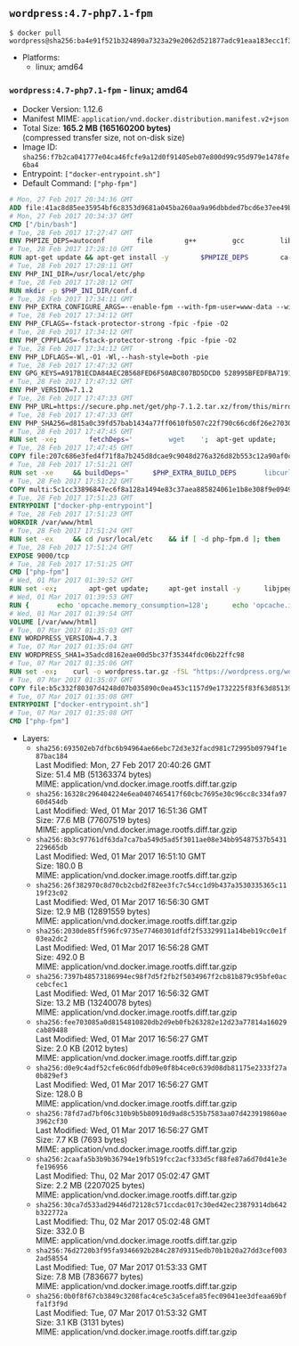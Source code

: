 ## `wordpress:4.7-php7.1-fpm`

```console
$ docker pull wordpress@sha256:ba4e91f521b324890a7323a29e2062d521877adc91eaa183ecc1f3ac7a5964ac
```

-	Platforms:
	-	linux; amd64

### `wordpress:4.7-php7.1-fpm` - linux; amd64

-	Docker Version: 1.12.6
-	Manifest MIME: `application/vnd.docker.distribution.manifest.v2+json`
-	Total Size: **165.2 MB (165160200 bytes)**  
	(compressed transfer size, not on-disk size)
-	Image ID: `sha256:f7b2ca041777e04ca46fcfe9a12d0f91405eb07e800d99c95d979e1478fe6ba4`
-	Entrypoint: `["docker-entrypoint.sh"]`
-	Default Command: `["php-fpm"]`

```dockerfile
# Mon, 27 Feb 2017 20:34:36 GMT
ADD file:41ac8d85ee35954bf6c8353d9681a045ba260aa9a96dbbded7bcd6e37ee49bea in / 
# Mon, 27 Feb 2017 20:34:37 GMT
CMD ["/bin/bash"]
# Tue, 28 Feb 2017 17:27:47 GMT
ENV PHPIZE_DEPS=autoconf 		file 		g++ 		gcc 		libc-dev 		make 		pkg-config 		re2c
# Tue, 28 Feb 2017 17:28:10 GMT
RUN apt-get update && apt-get install -y 		$PHPIZE_DEPS 		ca-certificates 		curl 		libedit2 		libsqlite3-0 		libxml2 		xz-utils 	--no-install-recommends && rm -r /var/lib/apt/lists/*
# Tue, 28 Feb 2017 17:28:11 GMT
ENV PHP_INI_DIR=/usr/local/etc/php
# Tue, 28 Feb 2017 17:28:12 GMT
RUN mkdir -p $PHP_INI_DIR/conf.d
# Tue, 28 Feb 2017 17:34:11 GMT
ENV PHP_EXTRA_CONFIGURE_ARGS=--enable-fpm --with-fpm-user=www-data --with-fpm-group=www-data
# Tue, 28 Feb 2017 17:34:12 GMT
ENV PHP_CFLAGS=-fstack-protector-strong -fpic -fpie -O2
# Tue, 28 Feb 2017 17:34:12 GMT
ENV PHP_CPPFLAGS=-fstack-protector-strong -fpic -fpie -O2
# Tue, 28 Feb 2017 17:34:12 GMT
ENV PHP_LDFLAGS=-Wl,-O1 -Wl,--hash-style=both -pie
# Tue, 28 Feb 2017 17:47:32 GMT
ENV GPG_KEYS=A917B1ECDA84AEC2B568FED6F50ABC807BD5DCD0 528995BFEDFBA7191D46839EF9BA0ADA31CBD89E
# Tue, 28 Feb 2017 17:47:32 GMT
ENV PHP_VERSION=7.1.2
# Tue, 28 Feb 2017 17:47:33 GMT
ENV PHP_URL=https://secure.php.net/get/php-7.1.2.tar.xz/from/this/mirror PHP_ASC_URL=https://secure.php.net/get/php-7.1.2.tar.xz.asc/from/this/mirror
# Tue, 28 Feb 2017 17:47:33 GMT
ENV PHP_SHA256=d815a0c39fd57bab1434a77ff0610fb507c22f790c66cd6f26e27030c4b3e971 PHP_MD5=d79afea1870277c86fac903566fb6c5d
# Tue, 28 Feb 2017 17:47:45 GMT
RUN set -xe; 		fetchDeps=' 		wget 	'; 	apt-get update; 	apt-get install -y --no-install-recommends $fetchDeps; 	rm -rf /var/lib/apt/lists/*; 		mkdir -p /usr/src; 	cd /usr/src; 		wget -O php.tar.xz "$PHP_URL"; 		if [ -n "$PHP_SHA256" ]; then 		echo "$PHP_SHA256 *php.tar.xz" | sha256sum -c -; 	fi; 	if [ -n "$PHP_MD5" ]; then 		echo "$PHP_MD5 *php.tar.xz" | md5sum -c -; 	fi; 		if [ -n "$PHP_ASC_URL" ]; then 		wget -O php.tar.xz.asc "$PHP_ASC_URL"; 		export GNUPGHOME="$(mktemp -d)"; 		for key in $GPG_KEYS; do 			gpg --keyserver ha.pool.sks-keyservers.net --recv-keys "$key"; 		done; 		gpg --batch --verify php.tar.xz.asc php.tar.xz; 		rm -r "$GNUPGHOME"; 	fi; 		apt-get purge -y --auto-remove $fetchDeps
# Tue, 28 Feb 2017 17:47:45 GMT
COPY file:207c686e3fed4f71f8a7b245d8dcae9c9048d276a326d82b553c12a90af0c0ca in /usr/local/bin/ 
# Tue, 28 Feb 2017 17:51:21 GMT
RUN set -xe 	&& buildDeps=" 		$PHP_EXTRA_BUILD_DEPS 		libcurl4-openssl-dev 		libedit-dev 		libsqlite3-dev 		libssl-dev 		libxml2-dev 	" 	&& apt-get update && apt-get install -y $buildDeps --no-install-recommends && rm -rf /var/lib/apt/lists/* 		&& export CFLAGS="$PHP_CFLAGS" 		CPPFLAGS="$PHP_CPPFLAGS" 		LDFLAGS="$PHP_LDFLAGS" 	&& docker-php-source extract 	&& cd /usr/src/php 	&& ./configure 		--with-config-file-path="$PHP_INI_DIR" 		--with-config-file-scan-dir="$PHP_INI_DIR/conf.d" 				--disable-cgi 				--enable-ftp 		--enable-mbstring 		--enable-mysqlnd 				--with-curl 		--with-libedit 		--with-openssl 		--with-zlib 				$PHP_EXTRA_CONFIGURE_ARGS 	&& make -j "$(nproc)" 	&& make install 	&& { find /usr/local/bin /usr/local/sbin -type f -executable -exec strip --strip-all '{}' + || true; } 	&& make clean 	&& docker-php-source delete 		&& apt-get purge -y --auto-remove -o APT::AutoRemove::RecommendsImportant=false $buildDeps
# Tue, 28 Feb 2017 17:51:22 GMT
COPY multi:5c1cc33896847ec6f8a128a1494e83c37aea885824061e1b8e308f9e09499956 in /usr/local/bin/ 
# Tue, 28 Feb 2017 17:51:23 GMT
ENTRYPOINT ["docker-php-entrypoint"]
# Tue, 28 Feb 2017 17:51:23 GMT
WORKDIR /var/www/html
# Tue, 28 Feb 2017 17:51:24 GMT
RUN set -ex 	&& cd /usr/local/etc 	&& if [ -d php-fpm.d ]; then 		sed 's!=NONE/!=!g' php-fpm.conf.default | tee php-fpm.conf > /dev/null; 		cp php-fpm.d/www.conf.default php-fpm.d/www.conf; 	else 		mkdir php-fpm.d; 		cp php-fpm.conf.default php-fpm.d/www.conf; 		{ 			echo '[global]'; 			echo 'include=etc/php-fpm.d/*.conf'; 		} | tee php-fpm.conf; 	fi 	&& { 		echo '[global]'; 		echo 'error_log = /proc/self/fd/2'; 		echo; 		echo '[www]'; 		echo '; if we send this to /proc/self/fd/1, it never appears'; 		echo 'access.log = /proc/self/fd/2'; 		echo; 		echo 'clear_env = no'; 		echo; 		echo '; Ensure worker stdout and stderr are sent to the main error log.'; 		echo 'catch_workers_output = yes'; 	} | tee php-fpm.d/docker.conf 	&& { 		echo '[global]'; 		echo 'daemonize = no'; 		echo; 		echo '[www]'; 		echo 'listen = [::]:9000'; 	} | tee php-fpm.d/zz-docker.conf
# Tue, 28 Feb 2017 17:51:24 GMT
EXPOSE 9000/tcp
# Tue, 28 Feb 2017 17:51:25 GMT
CMD ["php-fpm"]
# Wed, 01 Mar 2017 01:39:52 GMT
RUN set -ex; 		apt-get update; 	apt-get install -y 		libjpeg-dev 		libpng12-dev 	; 	rm -rf /var/lib/apt/lists/*; 		docker-php-ext-configure gd --with-png-dir=/usr --with-jpeg-dir=/usr; 	docker-php-ext-install gd mysqli opcache
# Wed, 01 Mar 2017 01:39:53 GMT
RUN { 		echo 'opcache.memory_consumption=128'; 		echo 'opcache.interned_strings_buffer=8'; 		echo 'opcache.max_accelerated_files=4000'; 		echo 'opcache.revalidate_freq=2'; 		echo 'opcache.fast_shutdown=1'; 		echo 'opcache.enable_cli=1'; 	} > /usr/local/etc/php/conf.d/opcache-recommended.ini
# Wed, 01 Mar 2017 01:39:54 GMT
VOLUME [/var/www/html]
# Tue, 07 Mar 2017 01:35:03 GMT
ENV WORDPRESS_VERSION=4.7.3
# Tue, 07 Mar 2017 01:35:04 GMT
ENV WORDPRESS_SHA1=35adcd8162eae00d5bc37f35344fdc06b22ffc98
# Tue, 07 Mar 2017 01:35:06 GMT
RUN set -ex; 	curl -o wordpress.tar.gz -fSL "https://wordpress.org/wordpress-${WORDPRESS_VERSION}.tar.gz"; 	echo "$WORDPRESS_SHA1 *wordpress.tar.gz" | sha1sum -c -; 	tar -xzf wordpress.tar.gz -C /usr/src/; 	rm wordpress.tar.gz; 	chown -R www-data:www-data /usr/src/wordpress
# Tue, 07 Mar 2017 01:35:07 GMT
COPY file:b5c332f80307d4248d07b035890c0ea453c1157d9e1732225f83f63d851392b5 in /usr/local/bin/ 
# Tue, 07 Mar 2017 01:35:08 GMT
ENTRYPOINT ["docker-entrypoint.sh"]
# Tue, 07 Mar 2017 01:35:08 GMT
CMD ["php-fpm"]
```

-	Layers:
	-	`sha256:693502eb7dfbc6b94964ae66ebc72d3e32facd981c72995b09794f1e87bac184`  
		Last Modified: Mon, 27 Feb 2017 20:40:26 GMT  
		Size: 51.4 MB (51363374 bytes)  
		MIME: application/vnd.docker.image.rootfs.diff.tar.gzip
	-	`sha256:16328c296404224e6ea0407465417f60cbc7695e30c96cc8c334fa9760d454db`  
		Last Modified: Wed, 01 Mar 2017 16:51:36 GMT  
		Size: 77.6 MB (77607519 bytes)  
		MIME: application/vnd.docker.image.rootfs.diff.tar.gzip
	-	`sha256:8b3c97761df63da7ca7ba549d5ad5f3011ae08e34bb95487537b5431229665db`  
		Last Modified: Wed, 01 Mar 2017 16:51:10 GMT  
		Size: 180.0 B  
		MIME: application/vnd.docker.image.rootfs.diff.tar.gzip
	-	`sha256:26f382970c8d70cb2cbd2f82ee3fc7c54cc1d9b437a3530335365c1119f23c02`  
		Last Modified: Wed, 01 Mar 2017 16:56:30 GMT  
		Size: 12.9 MB (12891559 bytes)  
		MIME: application/vnd.docker.image.rootfs.diff.tar.gzip
	-	`sha256:2030de85ff596fc9735e77460301dfdf2f53329911a14beb19cc0e1f03ea2dc2`  
		Last Modified: Wed, 01 Mar 2017 16:56:28 GMT  
		Size: 492.0 B  
		MIME: application/vnd.docker.image.rootfs.diff.tar.gzip
	-	`sha256:7397b48573186994ec98f7d5f2fb2f5034967f2cb81b879c95bfe0accebcfec1`  
		Last Modified: Wed, 01 Mar 2017 16:56:32 GMT  
		Size: 13.2 MB (13240078 bytes)  
		MIME: application/vnd.docker.image.rootfs.diff.tar.gzip
	-	`sha256:fee703085a0d8154810820db2d9eb0fb263282e12d23a77814a16029cab89488`  
		Last Modified: Wed, 01 Mar 2017 16:56:27 GMT  
		Size: 2.0 KB (2012 bytes)  
		MIME: application/vnd.docker.image.rootfs.diff.tar.gzip
	-	`sha256:d0e9c4adf52cfe6c06dfdb09e0f8b4ce0c639d08db81175e2333f27a0b829ef3`  
		Last Modified: Wed, 01 Mar 2017 16:56:27 GMT  
		Size: 128.0 B  
		MIME: application/vnd.docker.image.rootfs.diff.tar.gzip
	-	`sha256:78fd7ad7bf06c310b9b5b80910d9ad8c535b7583aa07d423919860ae3962cf30`  
		Last Modified: Wed, 01 Mar 2017 16:56:27 GMT  
		Size: 7.7 KB (7693 bytes)  
		MIME: application/vnd.docker.image.rootfs.diff.tar.gzip
	-	`sha256:2caafa5b3b9b36794e19fb519fcc2acf333d5cf88fe87a6d70d41e3efe196956`  
		Last Modified: Thu, 02 Mar 2017 05:02:47 GMT  
		Size: 2.2 MB (2207025 bytes)  
		MIME: application/vnd.docker.image.rootfs.diff.tar.gzip
	-	`sha256:30ca7d533ad29446d72128c571ccdac017c30ed42ec23879314db642b322772a`  
		Last Modified: Thu, 02 Mar 2017 05:02:48 GMT  
		Size: 332.0 B  
		MIME: application/vnd.docker.image.rootfs.diff.tar.gzip
	-	`sha256:76d2720b3f95fa9346692b284c287d9315edb70b1b20a27dd3cef0032ad58554`  
		Last Modified: Tue, 07 Mar 2017 01:53:33 GMT  
		Size: 7.8 MB (7836677 bytes)  
		MIME: application/vnd.docker.image.rootfs.diff.tar.gzip
	-	`sha256:0b0f8f67cb3849c3208fac4ce5c3a5cefa85fec09041ee3dfeaa69bffa1f3f9d`  
		Last Modified: Tue, 07 Mar 2017 01:53:32 GMT  
		Size: 3.1 KB (3131 bytes)  
		MIME: application/vnd.docker.image.rootfs.diff.tar.gzip
